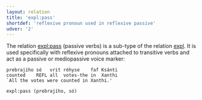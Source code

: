 ```yaml
---
layout: relation
title: 'expl:pass'
shortdef: 'reflexive pronoun used in reflexive passive'
udver: '2'
---
```



The relation [expl:pass]() (passive verbs) is a sub-type of the relation [expl](). It is used specifically with reflexive pronouns attached to transitive verbs
and act as a passive or mediopassive voice marker:

~~~sdparse
prebrajího só   vrit réhyse    faf Ksánti
counted    REFL all  votes-the in  Xanthi
`All the votes were counted in Xanthi.'  
   
expl:pass (prebrajího, só)
~~~
         
<!-- Interlanguage links updated Ne 5. května 2024, 18:21:12 CEST -->
